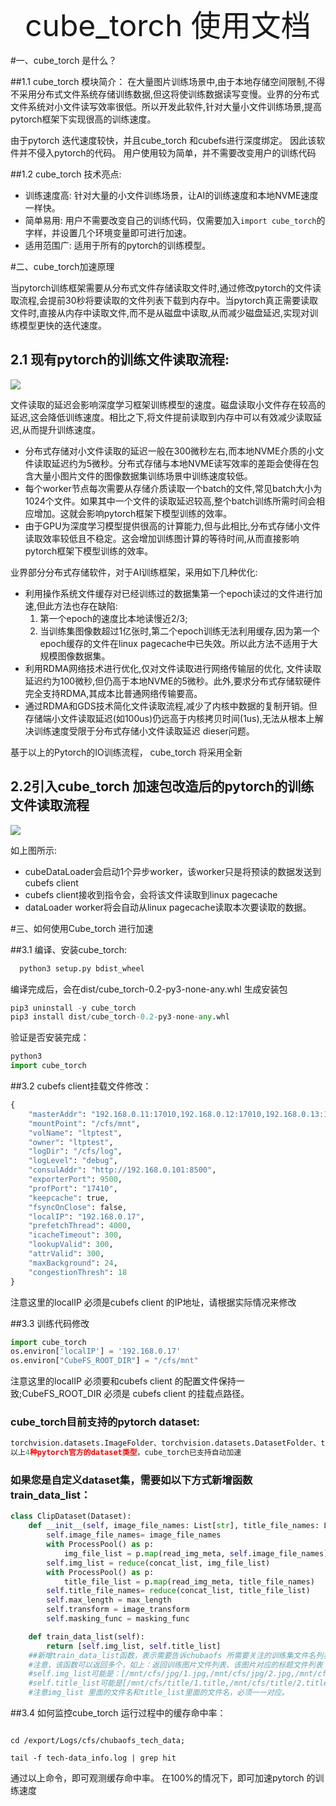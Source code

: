<div align="center"><font size="100">cube_torch 使用文档</font></div>

#一、cube_torch 是什么？

##1.1 cube_torch 模块简介：
在大量图片训练场景中,由于本地存储空间限制,不得不采用分布式文件系统存储训练数据,但这将使训练数据读写变慢。业界的分布式文件系统对小文件读写效率很低。所以开发此软件,针对大量小文件训练场景,提高pytorch框架下实现很高的训练速度。

由于pytorch 迭代速度较快，并且cube_torch 和cubefs进行深度绑定。 因此该软件并不侵入pytorch的代码。 用户使用较为简单，并不需要改变用户的训练代码

##1.2 cube_torch 技术亮点:

*  训练速度高: 针对大量的小文件训练场景，让AI的训练速度和本地NVME速度一样快。 
*  简单易用: 用户不需要改变自己的训练代码，仅需要加入`import cube_torch`的字样，并设置几个环境变量即可进行加速。
*  适用范围广: 适用于所有的pytorch的训练模型。 


#二、cube_torch加速原理

  当pytorch训练框架需要从分布式文件存储读取文件时,通过修改pytorch的文件读取流程,会提前30秒将要读取的文件列表下载到内存中。当pytorch真正需要读取文件时,直接从内存中读取文件,而不是从磁盘中读取,从而减少磁盘延迟,实现对训练模型更快的迭代速度。


## 2.1 现有pytorch的训练文件读取流程:
![](https://github.com/cubefs/cubefs/assets/47099843/2c27d688-ec26-4996-b6f7-963643e60ed4)

  文件读取的延迟会影响深度学习框架训练模型的速度。磁盘读取小文件存在较高的延迟,这会降低训练速度。相比之下,将文件提前读取到内存中可以有效减少读取延迟,从而提升训练速度。

* 分布式存储对小文件读取的延迟一般在300微秒左右,而本地NVME介质的小文件读取延迟约为5微秒。分布式存储与本地NVME读写效率的差距会使得在包含大量小图片文件的图像数据集训练场景中训练速度较低。
* 每个worker节点每次需要从存储介质读取一个batch的文件,常见batch大小为1024个文件。如果其中一个文件的读取延迟较高,整个batch训练所需时间会相应增加。这就会影响pytorch框架下模型训练的效率。
* 由于GPU为深度学习模型提供很高的计算能力,但与此相比,分布式存储小文件读取效率较低且不稳定。这会增加训练图计算的等待时间,从而直接影响pytorch框架下模型训练的效率。

业界部分分布式存储软件，对于AI训练框架，采用如下几种优化:

* 利用操作系统文件缓存对已经训练过的数据集第一个epoch读过的文件进行加速,但此方法也存在缺陷:
    1. 第一个epoch的速度比本地读慢近2/3;    
    2. 当训练集图像数超过1亿张时,第二个epoch训练无法利用缓存,因为第一个epoch缓存的文件在linux pagecache中已失效。所以此方法不适用于大规模图像数据集。
* 利用RDMA网络技术进行优化,仅对文件读取进行网络传输层的优化, 文件读取延迟约为100微秒,但仍高于本地NVME的5微秒。此外,要求分布式存储软硬件完全支持RDMA,其成本比普通网络传输要高。
* 通过RDMA和GDS技术简化文件读取流程,减少了内核中数据的复制开销。但存储端小文件读取延迟(如100us)仍远高于内核拷贝时间(1us),无法从根本上解决训练速度受限于分布式存储小文件读取延迟 dieser问题。

基于以上的Pytorch的IO训练流程，  cube_torch 将采用全新

## 2.2引入cube_torch 加速包改造后的pytorch的训练文件读取流程

![](https://github.com/cubefs/cubefs/assets/47099843/e86bf22a-2038-44ef-a7fe-946b7002b341)

如上图所示: 
*  cubeDataLoader会启动1个异步worker，该worker只是将预读的数据发送到cubefs client
*  cubefs client接收到指令会，会将该文件读取到linux pagecache
*  dataLoader worker将会自动从linux pagecache读取本次要读取的数据。




#三、如何使用Cube_torch 进行加速

##3.1 编译、安装cube_torch:
```python
  python3 setup.py bdist_wheel
```

编译完成后，会在dist/cube_torch-0.2-py3-none-any.whl 生成安装包
```python
pip3 uninstall -y cube_torch
pip3 install dist/cube_torch-0.2-py3-none-any.whl
```
验证是否安装完成：
```python
python3
import cube_torch
```


##3.2 cubefs client挂载文件修改：
```python
{
    "masterAddr": "192.168.0.11:17010,192.168.0.12:17010,192.168.0.13:17010",
    "mountPoint": "/cfs/mnt",
    "volName": "ltptest",
    "owner": "ltptest",
    "logDir": "/cfs/log",
    "logLevel": "debug",
    "consulAddr": "http://192.168.0.101:8500",
    "exporterPort": 9500,
    "profPort": "17410",
    "keepcache": true,
    "fsyncOnClose": false,
    "localIP": "192.168.0.17",
    "prefetchThread": 4000,
    "icacheTimeout": 300,
    "lookupValid": 300,
    "attrValid": 300,
    "maxBackground": 24,
    "congestionThresh": 18
}
```
注意这里的localIP 必须是cubefs client 的IP地址，请根据实际情况来修改


##3.3 训练代码修改
```python
import cube_torch
os.environ['localIP'] = '192.168.0.17'
os.environ["CubeFS_ROOT_DIR"] = "/cfs/mnt"
```
注意这里的localIP 必须要和cubefs client 的配置文件保持一致;CubeFS_ROOT_DIR 必须是 cubefs client 的挂载点路径。

### cube_torch目前支持的pytorch dataset:
```python
torchvision.datasets.ImageFolder、torchvision.datasets.DatasetFolder、torchvision.datasets.VOCDetection、torchvision.datasets.CocoDetection
以上4种pytorch官方的dataset类型，cube_torch已支持自动加速
```

### 如果您是自定义dataset集，需要如以下方式新增函数train_data_list：
```python
class ClipDataset(Dataset):
    def __init__(self, image_file_names: List[str], title_file_names: List[str], max_length=50, image_transform=std_transform):
        self.image_file_names= image_file_names
        with ProcessPool() as p:
            img_file_list = p.map(read_img_meta, self.image_file_names)
        self.img_list = reduce(concat_list, img_file_list)
        with ProcessPool() as p:
            title_file_list = p.map(read_img_meta, title_file_names)
        self.title_file_names= reduce(concat_list, title_file_list)
        self.max_length = max_length
        self.transform = image_transform
        self.masking_func = masking_func

    def train_data_list(self):
        return [self.img_list, self.title_list]
    ##新增train_data_list函数，表示需要告诉chubaofs 所需要关注的训练集文件名列表。
    #注意，该函数可以返回多个，如上：返回训练图片文件列表、该图片对应的标题文件列表
    #self.img_list可能是：[/mnt/cfs/jpg/1.jpg,/mnt/cfs/jpg/2.jpg,/mnt/cfs/jpg/3.jpg,/mnt/cfs/jpg/4.jpg]
    #self.title_list可能是[/mnt/cfs/title/1.title,/mnt/cfs/title/2.title,/mnt/cfs/title/3.title,/mnt/cfs/title/4.title]
    #注意img_list 里面的文件名和title_list里面的文件名，必须一一对应。
```


##3.4 如何监控cube_torch 运行过程中的缓存命中率：

```shell

cd /export/Logs/cfs/chubaofs_tech_data;

tail -f tech-data_info.log | grep hit

```
通过以上命令，即可观测缓存命中率。 在100%的情况下，即可加速pytorch 的训练速度
